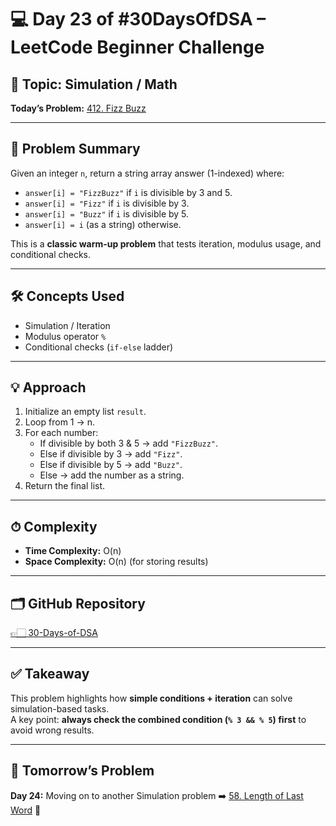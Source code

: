 # 💻 Day 23 of #30DaysOfDSA – LeetCode Beginner Challenge

## 🔹 Topic: Simulation / Math  
**Today’s Problem:** [412. Fizz Buzz](https://leetcode.com/problems/fizz-buzz/)  

---

## 📌 Problem Summary
Given an integer `n`, return a string array answer (1-indexed) where:
- `answer[i] = "FizzBuzz"` if `i` is divisible by 3 and 5.  
- `answer[i] = "Fizz"` if `i` is divisible by 3.  
- `answer[i] = "Buzz"` if `i` is divisible by 5.  
- `answer[i] = i` (as a string) otherwise.  

This is a **classic warm-up problem** that tests iteration, modulus usage, and conditional checks.  

---

## 🛠 Concepts Used
- Simulation / Iteration  
- Modulus operator `%`  
- Conditional checks (`if-else` ladder)  

---

## 💡 Approach
1. Initialize an empty list `result`.  
2. Loop from 1 → n.  
3. For each number:  
   - If divisible by both 3 & 5 → add `"FizzBuzz"`.  
   - Else if divisible by 3 → add `"Fizz"`.  
   - Else if divisible by 5 → add `"Buzz"`.  
   - Else → add the number as a string.  
4. Return the final list.  

---

## ⏱ Complexity
- **Time Complexity:** O(n)  
- **Space Complexity:** O(n) (for storing results)  

---

## 🗂️ GitHub Repository
[👉🏻 30-Days-of-DSA](https://github.com/Sonam-pixel/30-Days-of-DSA-)  

---

## ✅ Takeaway
This problem highlights how **simple conditions + iteration** can solve simulation-based tasks.  
A key point: **always check the combined condition (`% 3 && % 5`) first** to avoid wrong results.  

---

## 📍 Tomorrow’s Problem
**Day 24:** Moving on to another Simulation problem ➡️ [58. Length of Last Word](https://leetcode.com/problems/length-of-last-word/) 🚀  
